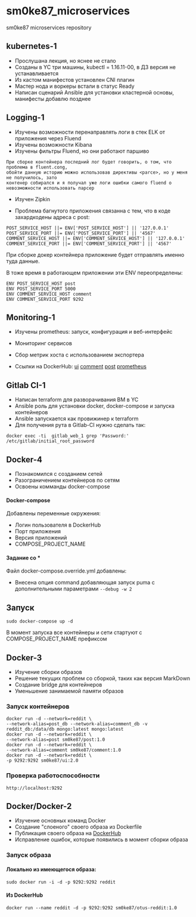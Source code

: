 # sm0ke87_microservices
sm0ke87 microservices repository
## kubernetes-1
* Прослушана лекция, но яснее не стало
* Созданы в YC три машины, kubectl = 1.16.11-00, в ДЗ версия не устанавливается
* Из кастом манифестов установлен CNI плагин
* Мастер нода и воркеры встали в статус Ready
* Написан сценарий Ansible для установки кластерной основы, манифесты добавлю позднее

## Logging-1
* Изучены возможности перенаправлять логи в стек ELK от приложения через Fluend
* Изучены возможности Kibana
* Изучены фильтры Fluend, но они работают паршиво 
```
При сборке контейнера последний лог будет говорить, о том, что проблема в fluent.cong,
обойти данную историю можно использовав директивы <parce>, но у меня не получилось, зато 
контенер собирался и я получал уже логи ошибки самого fluend о невозможности использовать парсер
```
* Изучен Zipkin

* Проблема багнутого приложения связанна с тем, что в коде захардкодены адреса с post:
```
POST_SERVICE_HOST ||= ENV['POST_SERVICE_HOST'] || '127.0.0.1'
POST_SERVICE_PORT ||= ENV['POST_SERVICE_PORT'] || '4567'
COMMENT_SERVICE_HOST ||= ENV['COMMENT_SERVICE_HOST'] || '127.0.0.1'
COMMENT_SERVICE_PORT ||= ENV['COMMENT_SERVICE_PORT'] || '4567'
```
При сборке докер контейнера приложение будет отправлять именно туда данные.

В тоже время в работающем приложении эти ENV переопределены:
```
ENV POST_SERVICE_HOST post
ENV POST_SERVICE_PORT 5000
ENV COMMENT_SERVICE_HOST comment
ENV COMMENT_SERVICE_PORT 9292
```

## Monitoring-1

* Изучены prometheus: запуск, конфигурация и веб-интерфейс 
* Мониторинг сервисов 
* Сбор метрик хоста с использованием экспортера

* Ссылки на DockerHub:
[ui](https://hub.docker.com/repository/docker/sm0ke87/ui)
[comment](https://hub.docker.com/repository/docker/sm0ke87/comment)
[post](https://hub.docker.com/repository/docker/sm0ke87/post)
[prometheus](https://hub.docker.com/repository/docker/sm0ke87/prometheus)


## Gitlab CI-1

* Написан terraform для разворачивания ВМ в YC
* Ansible роль для установки docker, docker-compose и запуска контейнеров
* Ansible запускается как провижинер к terraform
* Для получения рута в Gitlab-CI нужно сделать так:
```
docker exec -ti  gitlab_web_1 grep 'Password:' /etc/gitlab/initial_root_password
```

## Docker-4

* Познакомился с созданием сетей
* Разограничением контейнеров по сетям
* Освоены комманды docker-compose

#### Docker-compose
Добавлены переменные окружения:
* Логин пользователя в DockerHub
* Порт приложения
* Версия приложений
* COMPOSE_PROJECT_NAME

#### Задание со *
Файл docker-compose.override.yml добавлены:
* Внесена опция command добавляющая запуск puma с  дополнительными параметрами `--debug -w 2`

## Запуск
```
sudo docker-compose up -d
```
В момент запуска все контейнеры и сети стартуют с COMPOSE_PROJECT_NAME префиксом

## Docker-3

* Изучение сборки образов
* Решение текущих проблем со сборкой, таких как версия MarkDown
* Создание bridge для контейнеров
* Уменьшение занимаемой памяти образов

### Запуск контейнеров
```
docker run -d --network=reddit \
--network-alias=post_db --network-alias=comment_db -v reddit_db:/data/db mongo:latest mongo:latest
docker run -d --network=reddit \
--network-alias=post sm0ke87/post:1.0
docker run -d --network=reddit \
--network-alias=comment sm0ke87/comment:1.0
docker run -d --network=reddit \
-p 9292:9292 sm0ke87/ui:2.0
```
### Проверка работоспособности
```
http://localhost:9292
```

## Docker/Docker-2

* Изучение основных команд Docker
* Создание "слоеного" своего образа из Dockerfile
* Публикация своего образа на [DockerHub](https://hub.docker.com/repository/docker/sm0ke87/otus-reddit)
* Исправление ошибок, которые появились в момент сборки образа

### Запуск образа
#### Локально из имеющегося образа:
``sudo docker run -i -d -p 9292:9292 reddit ``
#### Из DockerHub
``docker run --name reddit -d -p 9292:9292 sm0ke87/otus-reddit:1.0``
